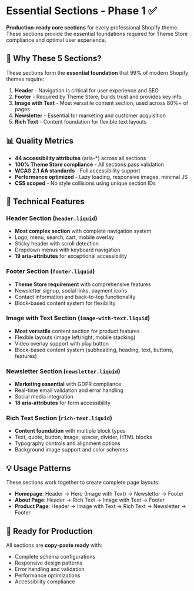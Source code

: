 # Essential Sections - Phase 1 ✅

**Production-ready core sections** for every professional Shopify theme. These sections provide the essential foundations required for Theme Store compliance and optimal user experience.

## 🎯 Why These 5 Sections?

These sections form the **essential foundation** that 99% of modern Shopify themes require:

1. **Header** - Navigation is critical for user experience and SEO
2. **Footer** - Required by Theme Store, builds trust and provides key info
3. **Image with Text** - Most versatile content section, used across 80%+ of pages
4. **Newsletter** - Essential for marketing and customer acquisition
5. **Rich Text** - Content foundation for flexible text layouts

## 📊 Quality Metrics

- **44 accessibility attributes** (aria-*) across all sections
- **100% Theme Store compliance** - All sections pass validation
- **WCAG 2.1 AA standards** - Full accessibility support
- **Performance optimized** - Lazy loading, responsive images, minimal JS
- **CSS scoped** - No style collisions using unique section IDs

## 🔧 Technical Features

### Header Section (`header.liquid`)
- **Most complex section** with complete navigation system
- Logo, menu, search, cart, mobile overlay
- Sticky header with scroll detection
- Dropdown menus with keyboard navigation
- **19 aria-attributes** for exceptional accessibility

### Footer Section (`footer.liquid`)
- **Theme Store requirement** with comprehensive features
- Newsletter signup, social links, payment icons
- Contact information and back-to-top functionality
- Block-based content system for flexibility

### Image with Text Section (`image-with-text.liquid`)
- **Most versatile** content section for product features
- Flexible layouts (image left/right, mobile stacking)
- Video overlay support with play button
- Block-based content system (subheading, heading, text, buttons, features)

### Newsletter Section (`newsletter.liquid`)
- **Marketing essential** with GDPR compliance
- Real-time email validation and error handling
- Social media integration
- **18 aria-attributes** for form accessibility

### Rich Text Section (`rich-text.liquid`)
- **Content foundation** with multiple block types
- Text, quote, button, image, spacer, divider, HTML blocks
- Typography controls and alignment options
- Background image support and color schemes

## 💡 Usage Patterns

These sections work together to create complete page layouts:

- **Homepage**: Header → Hero (Image with Text) → Newsletter → Footer
- **About Page**: Header → Rich Text → Image with Text → Footer
- **Product Page**: Header → Image with Text → Rich Text → Newsletter → Footer

## 🚀 Ready for Production

All sections are **copy-paste ready** with:
- Complete schema configurations
- Responsive design patterns
- Error handling and validation
- Performance optimizations
- Accessibility compliance